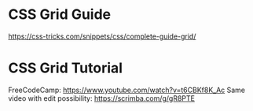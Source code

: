 # CSS Grid Guide

https://css-tricks.com/snippets/css/complete-guide-grid/

# CSS Grid Tutorial

FreeCodeCamp: https://www.youtube.com/watch?v=t6CBKf8K_Ac
Same video with edit possibility: https://scrimba.com/g/gR8PTE
